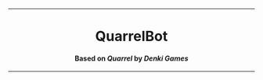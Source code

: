 <hr>
<div align="center">
	<h1>QuarrelBot</h1>
	<h4>Based on <em>Quarrel</em> by <em>Denki Games</em></h4>
</div>
<hr>
